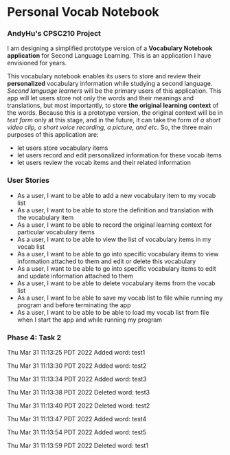 # Personal Vocab Notebook

### AndyHu's CPSC210 Project


I am designing a simplified prototype version of a
**Vocabulary Notebook application** for 
Second Language Learning. This is an application 
I have envisioned for years.

This vocabulary notebook enables its users to store 
and review their **personalized** vocabulary 
information while studying a second language.
*Second language learners* will be the primary users
of this application. This app will let users store 
not only the words and their meanings 
and translations, but most
importantly, to store 
**the original learning context** 
of the words. Because this is a prototype version,
the original context will be in *text form* only at 
this stage, and in the future, it can take the form 
of *a short video clip, a short voice recording,
a picture, and etc*. So, the three main purposes of
this application are:

- let users store vocabulary items
- let users record and edit personalized information
for these vocab items
- let users review the vocab items and their 
related information

### User Stories

- As a user, I want to be able to add a 
new vocabulary item to my vocab list
- As a user, I want to be able to store the 
definition and translation with the 
vocabulary item
- As a user, I want to be able to record the 
original learning context for particular 
vocabulary items
- As a user, I want to be able to view the 
list of vocabulary items in my vocab list
- As a user, I want to be able to go into
specific vocabulary items to view information 
attached to them and edit or delete this vocabulary
- As a user, I want to be able to go into 
specific vocabulary items to edit and update
information attached to them
- As a user, I want to be able to delete
vocabulary items from the vocab list
- As a user, I want to be able to save my vocab list to file 
while running my program and before terminating the app
- As a user,  I want to be able to be able to load 
my vocab list from file when I start the app and 
while running my program

### Phase 4: Task 2
Thu Mar 31 11:13:25 PDT 2022
Added word: test1

Thu Mar 31 11:13:30 PDT 2022
Added word: test2

Thu Mar 31 11:13:34 PDT 2022
Added word: test3

Thu Mar 31 11:13:38 PDT 2022
Deleted word: test3

Thu Mar 31 11:13:40 PDT 2022
Deleted word: test2

Thu Mar 31 11:13:47 PDT 2022
Added word: test4

Thu Mar 31 11:13:54 PDT 2022
Added word: test5

Thu Mar 31 11:13:59 PDT 2022
Deleted word: test1


